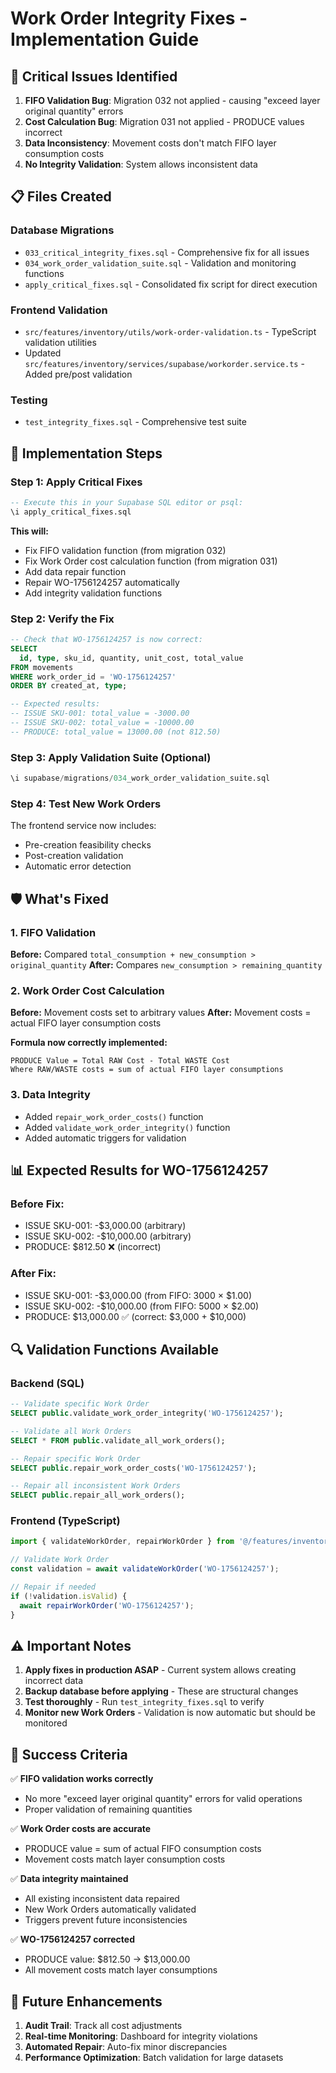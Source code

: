 # Work Order Integrity Fixes - Implementation Guide

## 🚨 Critical Issues Identified

1. **FIFO Validation Bug**: Migration 032 not applied - causing "exceed layer original quantity" errors
2. **Cost Calculation Bug**: Migration 031 not applied - PRODUCE values incorrect 
3. **Data Inconsistency**: Movement costs don't match FIFO layer consumption costs
4. **No Integrity Validation**: System allows inconsistent data

## 📋 Files Created

### Database Migrations
- `033_critical_integrity_fixes.sql` - Comprehensive fix for all issues
- `034_work_order_validation_suite.sql` - Validation and monitoring functions
- `apply_critical_fixes.sql` - Consolidated fix script for direct execution

### Frontend Validation
- `src/features/inventory/utils/work-order-validation.ts` - TypeScript validation utilities
- Updated `src/features/inventory/services/supabase/workorder.service.ts` - Added pre/post validation

### Testing
- `test_integrity_fixes.sql` - Comprehensive test suite

## 🔧 Implementation Steps

### Step 1: Apply Critical Fixes
```sql
-- Execute this in your Supabase SQL editor or psql:
\i apply_critical_fixes.sql
```

**This will:**
- Fix FIFO validation function (from migration 032)
- Fix Work Order cost calculation function (from migration 031) 
- Add data repair function
- Repair WO-1756124257 automatically
- Add integrity validation functions

### Step 2: Verify the Fix
```sql
-- Check that WO-1756124257 is now correct:
SELECT 
  id, type, sku_id, quantity, unit_cost, total_value
FROM movements 
WHERE work_order_id = 'WO-1756124257'
ORDER BY created_at, type;

-- Expected results:
-- ISSUE SKU-001: total_value = -3000.00
-- ISSUE SKU-002: total_value = -10000.00  
-- PRODUCE: total_value = 13000.00 (not 812.50)
```

### Step 3: Apply Validation Suite (Optional)
```sql
\i supabase/migrations/034_work_order_validation_suite.sql
```

### Step 4: Test New Work Orders
The frontend service now includes:
- Pre-creation feasibility checks
- Post-creation validation
- Automatic error detection

## 🛡️ What's Fixed

### 1. FIFO Validation
**Before:** Compared `total_consumption + new_consumption > original_quantity`
**After:** Compares `new_consumption > remaining_quantity`

### 2. Work Order Cost Calculation
**Before:** Movement costs set to arbitrary values
**After:** Movement costs = actual FIFO layer consumption costs

**Formula now correctly implemented:**
```
PRODUCE Value = Total RAW Cost - Total WASTE Cost
Where RAW/WASTE costs = sum of actual FIFO layer consumptions
```

### 3. Data Integrity
- Added `repair_work_order_costs()` function
- Added `validate_work_order_integrity()` function
- Added automatic triggers for validation

## 📊 Expected Results for WO-1756124257

### Before Fix:
- ISSUE SKU-001: -$3,000.00 (arbitrary)
- ISSUE SKU-002: -$10,000.00 (arbitrary)  
- PRODUCE: $812.50 ❌ (incorrect)

### After Fix:
- ISSUE SKU-001: -$3,000.00 (from FIFO: 3000 × $1.00)
- ISSUE SKU-002: -$10,000.00 (from FIFO: 5000 × $2.00)
- PRODUCE: $13,000.00 ✅ (correct: $3,000 + $10,000)

## 🔍 Validation Functions Available

### Backend (SQL)
```sql
-- Validate specific Work Order
SELECT public.validate_work_order_integrity('WO-1756124257');

-- Validate all Work Orders  
SELECT * FROM public.validate_all_work_orders();

-- Repair specific Work Order
SELECT public.repair_work_order_costs('WO-1756124257');

-- Repair all inconsistent Work Orders
SELECT public.repair_all_work_orders();
```

### Frontend (TypeScript)
```typescript
import { validateWorkOrder, repairWorkOrder } from '@/features/inventory/utils/work-order-validation';

// Validate Work Order
const validation = await validateWorkOrder('WO-1756124257');

// Repair if needed
if (!validation.isValid) {
  await repairWorkOrder('WO-1756124257');
}
```

## ⚠️ Important Notes

1. **Apply fixes in production ASAP** - Current system allows creating incorrect data
2. **Backup database before applying** - These are structural changes
3. **Test thoroughly** - Run `test_integrity_fixes.sql` to verify
4. **Monitor new Work Orders** - Validation is now automatic but should be monitored

## 🎯 Success Criteria

✅ **FIFO validation works correctly**
- No more "exceed layer original quantity" errors for valid operations
- Proper validation of remaining quantities

✅ **Work Order costs are accurate**  
- PRODUCE value = sum of actual FIFO consumption costs
- Movement costs match layer consumption costs

✅ **Data integrity maintained**
- All existing inconsistent data repaired
- New Work Orders automatically validated  
- Triggers prevent future inconsistencies

✅ **WO-1756124257 corrected**
- PRODUCE value: $812.50 → $13,000.00
- All movement costs match layer consumptions

## 🔮 Future Enhancements

1. **Audit Trail**: Track all cost adjustments
2. **Real-time Monitoring**: Dashboard for integrity violations
3. **Automated Repair**: Auto-fix minor discrepancies
4. **Performance Optimization**: Batch validation for large datasets
